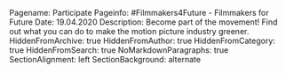 Pagename: Participate
Pageinfo: #Filmmakers4Future - Filmmakers for Future
Date: 19.04.2020
Description: Become part of the movement! Find out what you can do to make the motion picture industry greener.
HiddenFromArchive: true
HiddenFromAuthor: true
HiddenFromCategory: true
HiddenFromSearch: true
NoMarkdownParagraphs: true
SectionAlignment: left
SectionBackground: alternate

